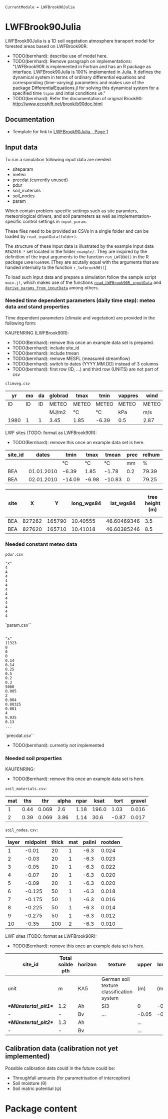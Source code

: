 ```@meta
CurrentModule = LWFBrook90Julia
```

# LWFBrook90Julia

LWFBrook90Julia is a 1D soil vegetation atmosphere transport model for forested areas based on LWFBrook90R.

- TODO(bernhard): describe use of model here.
- TODO(bernhard): Remove paragraph on implementations: "LWFBrook90R is implemented in Fortran and has an R package as interface. LWFBrook90Julia is 100% implemented in Julia. It defines the dynamical system in terms of ordinary differential equations and corresponding (time-varying) parameters and makes use of the package DifferentialEquations.jl for solving this dynamical system for a specified time `tspan` and intial conditions `u0`."
- TODO(bernhard): Refer the documentation of original Brook90: http://www.ecoshift.net/brook/b90doc.html

## Documentation
- Template for link to [LWFBrook90Julia - Page 1](@ref)


## Input data
To run a simulation following input data are needed
- siteparam
- meteo
- precdat (currently unused)
- pdur
- soil_materials
- soil_nodes
- param

Which contain problem-specific settings such as site paramters, meteorological drivers, and soil parameters as well as implementation-specific control settings in `input_param`.

These files need to be provided as CSVs in a single folder and can be loaded by `read_inputData(folder)`.

The structure of these input data is illustrated by the example input data `BEA2016-*` set located in the folder `example/`.
They are inspired by the definition of the input arguments to the function `run_LWFB90()` in the R package `LWFBrook90R`.
[They are acutally equal with the arguments that are handed internally to the function `r_lwfbrook90()`]

To load such input data and prepare a simulation follow the sample script `main.jl`, which makes use of the functions [`read_LWFBrook90R_inputData`](@ref) and [`derive_params_from_inputData`](@ref) among others.

### Needed time dependent parameters (daily time step): meteo data and stand properties

Time dependent parameters (climate and vegetation) are provided in the following form:

KAUFENRING (LWFBrook90R):
- TODO(Bernhard): remove this once an example data set is prepared.
- TODO(bernhard): include site_id
- TODO(bernhard): include tmean
- TODO(bernhard): remove MESFL (measured streamflow)
- TODO(bernhard): switch to dates (YYYY.MM.DD) instead of 3 columns
- TODO(bernhard): first row (ID, ...) and third row (UNITS) are not part of csv

```
climveg.csv
```

| yr   | mo | da | globrad | tmax  | tmin   | vappres | wind | prec | mesfl | densef | height | lai | sai   | age |
| ---- | ---| ---| ------- | ----- | ------ | ------- | ---- | ---- | ----- | ------ | ------ | --- | ----- | --- |
| ID   | ID | ID | METEO | METEO  | METEO   | METEO   | METEO| METEO| STREAM| VEG    | VEG    | VEG | VEG   | VEG |
|      |    |    | MJ/m2   | °C    | °C     | kPa     | m/s  | mm   |       |        |        |     |       |     |
| 1980 | 1  | 1  | 3.45    | 1.85  | -6.39  | 0.5     | 2.87 | 0.2  | 0     | 1      | 25     | 4.8 | 0.875 | 100 |



LWF sites (TODO: format as LWFBrook90R):
- TODO(Bernhard): remove this once an example data set is here.

| site_id | dates      | tmin   | tmax  | tmean  | prec | relhum | globrad | wind | vappres |
| ------- | ---------- | ------ | ----- | ------ | ---- | ------ | ------- | ---- | ------- |
|         |            | °C     | °C    | °C     | mm   | %      | MJ/m2   | m/s  | kPa     |
| BEA     | 01.01.2010 | -6.39  | 1.85  | -1.78  | 0.2  | 79.39  | 3.45    | 2.87 | 0.43    |
| BEA     | 02.01.2010 | -14.09 | -6.98 | -10.83 | 0    | 79.25  | 7.26    | 3.6  | 0.21    |


| site     | X      | Y      | long_wgs84 | lat_wgs84   | tree height (m) | max root depth (m) | LAI  | tree age (yr) | % of deciduous plants |
| -------- | ------ | ------ | ---------- | ----------- | --------------- | ------------------ | ---- | ------------- | --------------------- |
| BEA      | 827262 | 165790 | 10.40555   | 46.60469346 | 3.5             | 1.1                | 1.91 | 80            | 45                    |
| BEA      | 827620 | 165710 | 10.41018   | 46.60385246 | 8.5             | 1.0                | 1.91 | 80            | 50                    |



### Needed constant meteo data

```
pdur.csv
```

```
"x"
4
4
4
4
4
4
4
4
4
4
4
4
```

`param.csv``

```

"x"
11323
0
0
0
0.14
0.14
0.25
0.5
0.2
0.3
5000
0.005
2
0.004
0.00325
0.001
4
0.035
0.13
...

```

`precdat.csv``

- TODO(bernhard): currently not implemented





### Needed soil properties

KAUFENRING:
- TODO(Bernhard): remove this once an example data set is here.

`soil_materials.csv`:

| mat | ths  | thr   | alpha | npar | ksat  | tort   | gravel |
| --- | ---  | ---   | ---   | ---  | ---   | ---    | ---    |
| 1   | 0.44 | 0.069 | 2.6   | 1.18 | 196.0 | 1.03   | 0.016  |
| 2   | 0.39 | 0.069 | 3.86  | 1.14 | 30.6  | -0.87  | 0.017  |


`soil_nodes.csv`:

| layer | midpoint | thick | mat | psiini | rootden|
| ---   | ----     | ----- | --- | ------ | ------ |
| 1     | -0.01    | 20    | 1   | -6.3   | 0.024  |
| 2     | -0.03    | 20    | 1   | -6.3   | 0.023  |
| 3     | -0.05    | 20    | 1   | -6.3   | 0.022  |
| 4     | -0.07    | 20    | 1   | -6.3   | 0.020  |
| 5     | -0.09    | 20    | 1   | -6.3   | 0.020  |
| 6     | -0.125   | 50    | 1   | -6.3   | 0.018  |
| 7     | -0.175   | 50    | 1   | -6.3   | 0.016  |
| 8     | -0.225   | 50    | 1   | -6.3   | 0.014  |
| 9     | -0.275   | 50    | 1   | -6.3   | 0.012  |
| 10    | -0.35    | 100   | 2   | -6.3   | 0.010  |

LWF sites (TODO: format as LWFBrook90R):
- TODO(Bernhard): remove this once an example data set is here.

| site_id             | Total soilde pth | horizon | texture                                   | upper | lower | bd       | gravel   | sand     | silt     | clay     | c_org    |
| ------------------- | ---------------- | ------- | ----------------------------------------- | ----- | ----- | -------- | -------- | -------- | -------- | -------- | -------- |
| unit                | m                | KA5     | German soil texture classification system | (m)   | (m)   | (g cm-3) | fraction | (mass-%) | (mass-%) | (mass-%) | (mass-%) |
| ***\*Münstertal_pit1\**** | 1.2              | Ah      | Sl3                                       | 0     | -0.05 | 1.32     | 0.1      | 70       | 20       | 10       | 9        |
| -                   | -                | Bv      | …                                         | -0.05 | -0.4  |          |          |          |          |          |          |
| ***\*Münstertal_pit2\**** | 1.3              | Ah      |                                           | ...   |       |          |          |          |          |          |          |
| -                   | -                | Bv      |                                           | ...   |       |          |          |          |          |          |          |



## Calibration data (calibration not yet implemented)
Possible calibration data could in the future could be:
- Throughfall amounts (for parametrisation of interception)
- Soil moisture (θ)
- Soil matric potential (ψ)



# Package content

```@index
```
